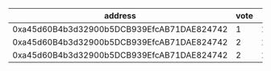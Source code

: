 address|vote|timestamp|signature
---|---|---|---
0xa45d60B4b3d32900b5DCB939EfcAB71DAE824742|1|1597415573|0x6a2b548f1f98f84fb3c783c6f980f337aaccca36c6781bf20f9cef49a93728255fb71c157cac9e78aab5616a7c20c45da5f1a09262bb4cb25996b39c1578a6ca1c
0xa45d60B4b3d32900b5DCB939EfcAB71DAE824742|2|1597415751|0x12ca9ad830210e1e379b3c85fe2bd5fec0be9cacbbba451c140e9d537346f5590754303aa82fbc3d12d79af7a559d3a97f63637f8a23d5043341afe13f3219e81c
0xa45d60B4b3d32900b5DCB939EfcAB71DAE824742|2|1597418665|0xccc31a6bb3a6d2a841ce4dd95c63231923f6309cd03664cacdeb73243ce7d5532857c781b70189399586e8e4a1c0d1b58eb997daacb72784128b1d5280fc60fb1c